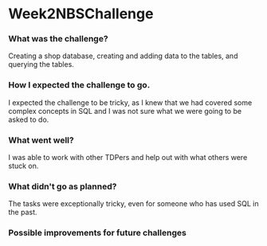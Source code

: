 # Week2NBSChallenge
### What was the challenge?
Creating a shop database, creating and adding data to the tables, and querying the tables.

### How I expected the challenge to go.
I expected the challenge to be tricky, as I knew that we had covered some complex concepts in SQL and I was not sure what we were going to be asked to do.

### What went well?
I was able to work with other TDPers and help out with what others were stuck on.

### What didn't go as planned?
The tasks were exceptionally tricky, even for someone who has used SQL in the past.

### Possible improvements for future challenges
